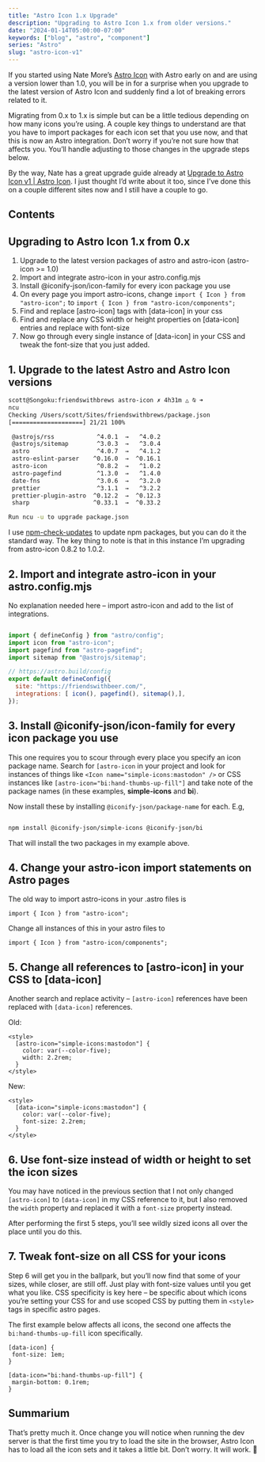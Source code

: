 ```yaml
---
title: "Astro Icon 1.x Upgrade"
description: "Upgrading to Astro Icon 1.x from older versions."
date: "2024-01-14T05:00:00-07:00"
keywords: ["blog", "astro", "component"]
series: "Astro"
slug: "astro-icon-v1"
---
```


If you started using Nate More’s [Astro Icon](https://www.astroicon.dev) with Astro early on and are using a version lower than 1.0, you will be in for a surprise when you upgrade to the latest version of Astro Icon and suddenly find a lot of breaking errors related to it.

Migrating from 0.x to 1.x is simple but can be a little tedious depending on how many icons you’re using. A couple key things to understand are that you have to import packages for each icon set that you use now, and that this is now an Astro integration. Don’t worry if you’re not sure how that affects you. You’ll handle adjusting to those changes in the upgrade steps below.

By the way, Nate has a great upgrade guide already at [Upgrade to Astro Icon v1 | Astro Icon](https://www.astroicon.dev/guides/upgrade/v1/). I just thought I’d write about it too, since I’ve done this on a couple different sites now and I still have a couple to go.

## Contents

## Upgrading to Astro Icon 1.x from 0.x

1. Upgrade to the latest version packages of astro and astro-icon (astro-icon >= 1.0)
2. Import and integrate astro-icon in your astro.config.mjs
3. Install @iconify-json/icon-family for every icon package you use
4. On every page you import astro-icons, change `import { Icon } from "astro-icon";` to `import { Icon } from "astro-icon/components";`
5. Find and replace [astro-icon] tags with [data-icon] in your css
6. Find and replace any CSS width or height properties on [data-icon] entries and replace with font-size
7. Now go through every single instance of [data-icon] in your CSS and tweak the font-size that you just added.

## 1. Upgrade to the latest Astro and Astro Icon versions

```bash {10}
scott@Songoku:friendswithbrews astro-icon ✗ 4h31m △ ⍉ ➜
ncu
Checking /Users/scott/Sites/friendswithbrews/package.json
[====================] 21/21 100%

 @astrojs/rss            ^4.0.1  →   ^4.0.2
 @astrojs/sitemap        ^3.0.3  →   ^3.0.4
 astro                   ^4.0.7  →   ^4.1.2
 astro-eslint-parser    ^0.16.0  →  ^0.16.1
 astro-icon              ^0.8.2  →   ^1.0.2
 astro-pagefind          ^1.3.0  →   ^1.4.0
 date-fns                ^3.0.6  →   ^3.2.0
 prettier                ^3.1.1  →   ^3.2.2
 prettier-plugin-astro  ^0.12.2  →  ^0.12.3
 sharp                  ^0.33.1  →  ^0.33.2

Run ncu -u to upgrade package.json
```

I use [npm-check-updates](https://www.npmjs.com/package/npm-check-updates) to update npm packages, but you can do it the standard way.  The key thing to note is that in this instance I’m upgrading from astro-icon 0.8.2 to 1.0.2.

## 2. Import and integrate astro-icon in your astro.config.mjs

No explanation needed here – import astro-icon and add to the list of integrations.

```js title="astro.config.mjs" {2, 9}

import { defineConfig } from "astro/config";
import icon from "astro-icon";
import pagefind from "astro-pagefind";
import sitemap from "@astrojs/sitemap";

// https://astro.build/config
export default defineConfig({
  site: "https://friendswithbeer.com/",
  integrations: [ icon(), pagefind(), sitemap(),],
});

```

## 3. Install @iconify-json/icon-family for every icon package you use

This one requires you to scour through every place you specify an icon package name. Search for `[astro-icon` in your project and look for instances of things like `<Icon name="simple-icons:mastodon" />` or CSS instances like `[astro-icon="bi:hand-thumbs-up-fill"]` and take note of the package names (in these examples, **simple-icons** and **bi**).

Now install these by installing `@iconify-json/package-name` for each. E.g,

```bash

npm install @iconify-json/simple-icons @iconify-json/bi
```

That will install the two packages in my example above.

## 4. Change your astro-icon import statements on Astro pages

The old way to import astro-icons in your .astro files is

```astro
import { Icon } from "astro-icon";
```

Change all instances of this in your astro files to

```astro
import { Icon } from "astro-icon/components";
```

## 5. Change all references to [astro-icon] in your CSS to [data-icon]

Another search and replace activity – `[astro-icon]` references have been replaced with `[data-icon]` references.

Old:

```astro {2}
<style>
  [astro-icon="simple-icons:mastodon"] {
    color: var(--color-five);
    width: 2.2rem;
  }
</style>
```

New:

```astro {2}
<style>
  [data-icon="simple-icons:mastodon"] {
    color: var(--color-five);
    font-size: 2.2rem;
  }
</style>
```

## 6. Use font-size instead of width or height to set the icon sizes

You may have noticed in the previous section that I not only changed `[astro-icon]` to `[data-icon]` in my CSS reference to it, but I also removed the `width` property and replaced it with a `font-size` property instead.

After performing the first 5 steps, you’ll see wildly sized icons all over the place until you do this.

## 7. Tweak font-size on all CSS for your icons

Step 6 will get you in the ballpark, but you’ll now find that some of your sizes, while closer, are still off. Just play with font-size values until you get what you like. CSS specificity is key here – be specific about which icons you’re setting your CSS for and use scoped CSS by putting them in `<style>` tags in specific astro pages.

The first example below affects all icons, the second one affects the `bi:hand-thumbs-up-fill` icon specifically.

```astro {1}
[data-icon] {
 font-size: 1em;
}
```

```astro {1}
[data-icon="bi:hand-thumbs-up-fill"] {
 margin-bottom: 0.1rem;
}
```

## Summarium

That’s pretty much it. Once change you will notice when running the dev server is that the first time you try to load the site in the browser, Astro Icon has to load all the icon sets and it takes a little bit. Don’t worry. It will work. 🙂
